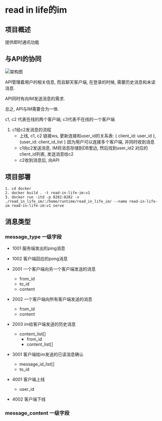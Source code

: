 # read in life的im

## 项目概述

提供即时通讯功能

## 与API的协同

![架构图](http://o9hjg7h8u.bkt.clouddn.com/1529013671.jpg)

API管理着用户的相关信息, 而且聊天客户端, 在登录的时候, 需要历史消息和未读消息.

API同时有向IM发送消息的需求.

总之, API与IM需要合为一体.

c1, c2 代表在线的两个客户端; c3代表不在线的一个客户端

1. c1给c2发消息的流程
   - 上线, c1, c2 链接ws, 更新连接和user_id的关系表: 
     { client_id: user_id }, {user_id: client_id_list } 因为用户可以连接多个客户端, 并同时收到消息
   - c1向c2发送消息, IM将消息存储到DB里边, 然后找到user_id2 对应的client_id列表, 发送消息给c2
   - c2收到消息后, 向API

## 项目部署

```
1. cd docker
2. docker build . -t read-in-life-im:v1
3. docker run -itd -p 8282:8282 -v ./read_in_life_im/:/home/runtime/read_in_life_im/ --name read-in-life-im read-in-life-im:v1 serve
```

## 消息类型

### message_type 一级字段

+ 1001 服务端发出的ping消息
+ 1002 客户端回应的pong消息

+ 2001 一个客户端向另一个客户端发送的消息
  + from_id
  + to_id
  + content
+ 2002 一个客户端向所有客户端发送的消息
  + from_id
  + content
+ 2003 im给客户端发送的历史消息
  + content_list[]
    + from_id
    + content_list[]

+ 3001 客户端给im发送的已读消息确认
  + message_id_list[]
  + to_id
  
+ 4001 客户端上线
  + user_id
+ 4002 客户端下线

### message_content 一级字段